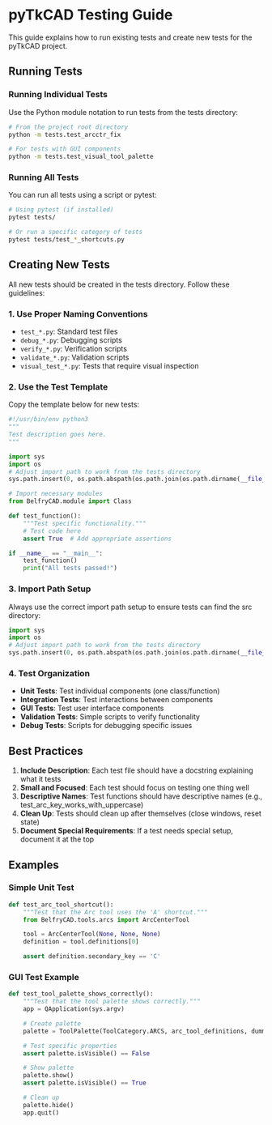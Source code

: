 # pyTkCAD Testing Guide

This guide explains how to run existing tests and create new tests for the pyTkCAD project.

## Running Tests

### Running Individual Tests

Use the Python module notation to run tests from the tests directory:

```bash
# From the project root directory
python -m tests.test_arcctr_fix

# For tests with GUI components
python -m tests.test_visual_tool_palette
```

### Running All Tests

You can run all tests using a script or pytest:

```bash
# Using pytest (if installed)
pytest tests/

# Or run a specific category of tests
pytest tests/test_*_shortcuts.py
```

## Creating New Tests

All new tests should be created in the tests directory. Follow these guidelines:

### 1. Use Proper Naming Conventions

- `test_*.py`: Standard test files
- `debug_*.py`: Debugging scripts
- `verify_*.py`: Verification scripts
- `validate_*.py`: Validation scripts
- `visual_test_*.py`: Tests that require visual inspection

### 2. Use the Test Template

Copy the template below for new tests:

```python
#!/usr/bin/env python3
"""
Test description goes here.
"""

import sys
import os
# Adjust import path to work from the tests directory
sys.path.insert(0, os.path.abspath(os.path.join(os.path.dirname(__file__), '..')))

# Import necessary modules
from BelfryCAD.module import Class

def test_function():
    """Test specific functionality."""
    # Test code here
    assert True  # Add appropriate assertions

if __name__ == "__main__":
    test_function()
    print("All tests passed!")
```

### 3. Import Path Setup

Always use the correct import path setup to ensure tests can find the src directory:

```python
import sys
import os
# Adjust import path to work from the tests directory
sys.path.insert(0, os.path.abspath(os.path.join(os.path.dirname(__file__), '..')))
```

### 4. Test Organization

- **Unit Tests**: Test individual components (one class/function)
- **Integration Tests**: Test interactions between components
- **GUI Tests**: Test user interface components
- **Validation Tests**: Simple scripts to verify functionality
- **Debug Tests**: Scripts for debugging specific issues

## Best Practices

1. **Include Description**: Each test file should have a docstring explaining what it tests
2. **Small and Focused**: Each test should focus on testing one thing well
3. **Descriptive Names**: Test functions should have descriptive names (e.g., test_arc_key_works_with_uppercase)
4. **Clean Up**: Tests should clean up after themselves (close windows, reset state)
5. **Document Special Requirements**: If a test needs special setup, document it at the top

## Examples

### Simple Unit Test

```python
def test_arc_tool_shortcut():
    """Test that the Arc tool uses the 'A' shortcut."""
    from BelfryCAD.tools.arcs import ArcCenterTool

    tool = ArcCenterTool(None, None, None)
    definition = tool.definitions[0]

    assert definition.secondary_key == 'C'
```

### GUI Test Example

```python
def test_tool_palette_shows_correctly():
    """Test that the tool palette shows correctly."""
    app = QApplication(sys.argv)

    # Create palette
    palette = ToolPalette(ToolCategory.ARCS, arc_tool_definitions, dummy_icon_loader)

    # Test specific properties
    assert palette.isVisible() == False

    # Show palette
    palette.show()
    assert palette.isVisible() == True

    # Clean up
    palette.hide()
    app.quit()
```
